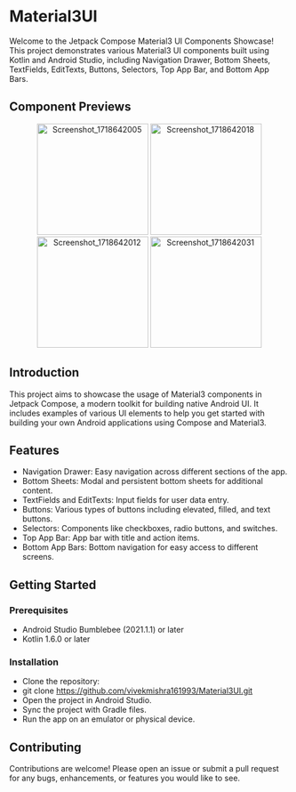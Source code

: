 # Material3UI
Welcome to the Jetpack Compose Material3 UI Components Showcase! This project demonstrates various Material3 UI components built using Kotlin and Android Studio, including Navigation Drawer, Bottom Sheets, TextFields, EditTexts, Buttons, Selectors, Top App Bar, and Bottom App Bars.

## Component Previews

<p align="center">
    <img src="https://github.com/vivekmishra161993/Material3UI/assets/11581873/8edcfd33-0201-4190-85db-fe1e05b78db9" alt="Screenshot_1718642005" width="200" />
    <img src="https://github.com/vivekmishra161993/Material3UI/assets/11581873/3776aaf1-cad7-44a4-882e-8989670b31c8" alt="Screenshot_1718642018" width="200" />
   <img src="https://github.com/vivekmishra161993/Material3UI/assets/11581873/1cf150b4-cff2-4ccb-8fd2-3963a85b9689" alt="Screenshot_1718642012" width="200" />
    <img src="https://github.com/vivekmishra161993/Material3UI/assets/11581873/030c47cf-a35b-44c1-9e6c-ef85b44dfb5f" alt="Screenshot_1718642031" width="200" />
</p>



## Introduction
This project aims to showcase the usage of Material3 components in Jetpack Compose, a modern toolkit for building native Android UI. It includes examples of various UI elements to help you get started with building your own Android applications using Compose and Material3.

## Features
- Navigation Drawer: Easy navigation across different sections of the app.
- Bottom Sheets: Modal and persistent bottom sheets for additional content.
- TextFields and EditTexts: Input fields for user data entry.
- Buttons: Various types of buttons including elevated, filled, and text buttons.
- Selectors: Components like checkboxes, radio buttons, and switches.
- Top App Bar: App bar with title and action items.
- Bottom App Bars: Bottom navigation for easy access to different screens.
## Getting Started
### Prerequisites
- Android Studio Bumblebee (2021.1.1) or later
- Kotlin 1.6.0 or later
### Installation
- Clone the repository:
- git clone https://github.com/vivekmishra161993/Material3UI.git
- Open the project in Android Studio.
- Sync the project with Gradle files.
- Run the app on an emulator or physical device.

## Contributing

Contributions are welcome! Please open an issue or submit a pull request for any bugs, enhancements, or features you would like to see.
